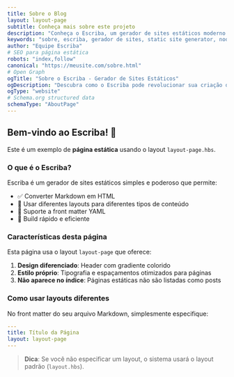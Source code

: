```yaml
---
title: Sobre o Blog
layout: layout-page
subtitle: Conheça mais sobre este projeto
description: "Conheça o Escriba, um gerador de sites estáticos moderno e eficiente criado com Node.js"
keywords: "sobre, escriba, gerador de sites, static site generator, node.js"
author: "Equipe Escriba"
# SEO para página estática
robots: "index,follow"
canonical: "https://meusite.com/sobre.html"
# Open Graph
ogTitle: "Sobre o Escriba - Gerador de Sites Estáticos"
ogDescription: "Descubra como o Escriba pode revolucionar sua criação de sites estáticos"
ogType: "website"
# Schema.org structured data
schemaType: "AboutPage"
---
```


## Bem-vindo ao Escriba! 👋

Este é um exemplo de **página estática** usando o layout `layout-page.hbs`. 

### O que é o Escriba?

Escriba é um gerador de sites estáticos simples e poderoso que permite:

- ✅ Converter Markdown em HTML
- 🎨 Usar diferentes layouts para diferentes tipos de conteúdo
- 📝 Suporte a front matter YAML
- 🚀 Build rápido e eficiente

### Características desta página

Esta página usa o layout `layout-page` que oferece:

1. **Design diferenciado**: Header com gradiente colorido
2. **Estilo próprio**: Tipografia e espaçamentos otimizados para páginas
3. **Não aparece no índice**: Páginas estáticas não são listadas como posts

### Como usar layouts diferentes

No front matter do seu arquivo Markdown, simplesmente especifique:

```yaml
---
title: Título da Página
layout: layout-page
---
```

> **Dica**: Se você não especificar um layout, o sistema usará o layout padrão (`layout.hbs`).
